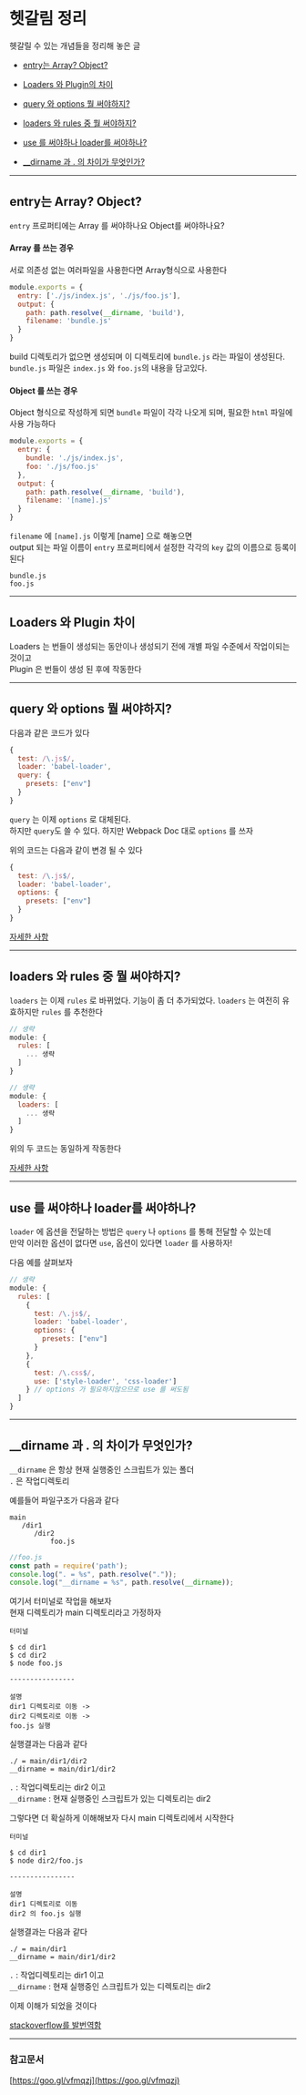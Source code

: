 # 헷갈림 정리
헷갈릴 수 있는 개념들을 정리해 놓은 글


* [entry는 Array? Object?](#a)

* [Loaders 와 Plugin의 차이](#b)  

* [query 와 options 뭘 써야하지?](#c)

* [loaders 와 rules 중 뭘 써야하지?](#d)  

* [use 를 써야하나 loader를 써야하나?](#e)  

* [__dirname 과 . 의 차이가 무엇인가?](#f)

------
## <a name="a"> entry는 Array? Object?</a>

`entry` 프로퍼티에는 Array 를 써야하나요 Object를 써야하나요?

#### Array 를 쓰는 경우
서로 의존성 없는 여러파일을 사용한다면 Array형식으로 사용한다
```javascript
module.exports = {
  entry: ['./js/index.js', './js/foo.js'],
  output: {
    path: path.resolve(__dirname, 'build'),
    filename: 'bundle.js'
  }
}
```
build 디렉토리가 없으면 생성되며 이 디렉토리에 `bundle.js` 라는 파일이 생성된다. `bundle.js` 파일은 `index.js` 와 `foo.js`의 내용을 담고있다.

#### Object 를 쓰는 경우
Object 형식으로 작성하게 되면 `bundle` 파일이 각각 나오게 되며, 필요한 `html` 파일에 사용 가능하다
```javascript
module.exports = {
  entry: {
    bundle: './js/index.js',
    foo: './js/foo.js'
  },
  output: {
    path: path.resolve(__dirname, 'build'),
    filename: '[name].js'
  }
}
```
`filename` 에 `[name].js` 이렇게 [name] 으로 해놓으면  
output 되는 파일 이름이 `entry` 프로퍼티에서 설정한 각각의 `key` 값의 이름으로 등록이 된다
```
bundle.js
foo.js
```
--------------------------------

## <a name="b"> Loaders 와 Plugin 차이 </a>
Loaders 는 번들이 생성되는 동안이나 생성되기 전에 개별 파일 수준에서 작업이되는 것이고  
Plugin 은 번들이 생성 된 후에 작동한다

--------------------------------

## <a name="c"> query 와 options 뭘 써야하지? </a>
다음과 같은 코드가 있다
```javascript
{
  test: /\.js$/,
  loader: 'babel-loader',
  query: {
    presets: ["env"]
  }
}
```
`query` 는 이제 `options` 로 대체된다.  
하지만 `query`도 쓸 수 있다. 하지만 Webpack Doc 대로 `options` 를 쓰자

위의 코드는 다음과 같이 변경 될 수 있다
```javascript
{
  test: /\.js$/,
  loader: 'babel-loader',
  options: {
    presets: ["env"]
  }
}
```

[자세한 사항](https://webpack.js.org/configuration/module/#rule-options-rule-query)

---------------------------
## <a name="d"> loaders 와 rules 중 뭘 써야하지? </a>
`loaders` 는 이제 `rules` 로 바뀌었다. 기능이 좀 더 추가되었다.
 `loaders` 는 여전히 유효하지만 `rules` 를 추천한다
``` javascript
// 생략
module: {
  rules: [
    ... 생략
  ]
}
```
``` javascript
// 생략
module: {
  loaders: [
    ... 생략
  ]
}
```
위의 두 코드는 동일하게 작동한다

 [자세한 사항](https://webpack.js.org/guides/migrating/#what-are-options-)

------------------------------------------

## <a name="e"> use 를 써야하나 loader를 써야하나? </a>

`loader` 에 옵션을 전달하는 방법은 `query` 나 `options` 를 통해 전달할 수 있는데  
만약 이러한 옵션이 없다면 `use`,  옵션이 있다면 `loader` 를 사용하자!

다음 예를 살펴보자
```javascript
// 생략
module: {
  rules: [
    {
      test: /\.js$/,
      loader: 'babel-loader',
      options: {
        presets: ["env"]
      }
    },
    {
      test: /\.css$/,
      use: ['style-loader', 'css-loader']
    } // options 가 필요하지않으므로 use 를 써도됨
  ]
}
```
----------------------------------------
## <a name="f">__dirname 과 . 의 차이가 무엇인가?</a>
`__dirname` 은 항상 현재 실행중인 스크립트가 있는 폴더  
`.` 은 작업디렉토리

예를들어 파일구조가 다음과 같다
```
main
   /dir1
      /dir2
          foo.js
```

```javascript
//foo.js
const path = require('path');
console.log(". = %s", path.resolve("."));
console.log("__dirname = %s", path.resolve(__dirname));
```  
여기서 터미널로 작업을 해보자  
현재 디렉토리가 main 디렉토리라고 가정하자
```
터미널

$ cd dir1
$ cd dir2
$ node foo.js

----------------

설명
dir1 디렉토리로 이동 ->  
dir2 디렉토리로 이동 ->  
foo.js 실행
```

실행결과는 다음과 같다
```
./ = main/dir1/dir2
__dirname = main/dir1/dir2
```
`.` : 작업디렉토리는 dir2 이고   
`__dirname` : 현재 실행중인 스크립트가 있는 디렉토리는 dir2  


그렇다면 더 확실하게 이해해보자
다시 main 디렉토리에서 시작한다
```
터미널

$ cd dir1
$ node dir2/foo.js

----------------

설명
dir1 디렉토리로 이동
dir2 의 foo.js 실행
```
실행결과는 다음과 같다
```
./ = main/dir1
__dirname = main/dir1/dir2
```
`.` : 작업디렉토리는 dir1 이고   
`__dirname` : 현재 실행중인 스크립트가 있는 디렉토리는 dir2  

이제 이해가 되었을 것이다

[stackoverflow를 발번역함](https://stackoverflow.com/questions/8131344/what-is-the-difference-between-dirname-and-in-node-js)

----------------------------------------
### 참고문서
 [https://goo.gl/vfmqzj](https://goo.gl/vfmqzj)
